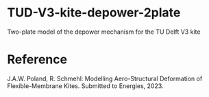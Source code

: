# TUD-V3-kite-depower-2plate

Two-plate model of the  depower mechanism for the TU Delft V3 kite

# Reference

J.A.W. Poland, R. Schmehl: Modelling Aero-Structural Deformation of Flexible-Membrane Kites. Submitted to Energies, 2023.
